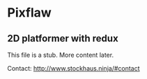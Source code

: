 # Pixflaw

## 2D platformer with redux

This file is a stub. More content later.

Contact: http://www.stockhaus.ninja/#contact
